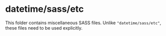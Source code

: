 # datetime/sass/etc

This folder contains miscellaneous SASS files. Unlike `"datetime/sass/etc"`, these files
need to be used explicitly.
